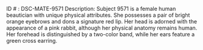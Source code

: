 ID # : DSC-MATE-9571
Description: Subject 9571 is a female human beautician with unique physical attributes. She possesses a pair of bright orange eyebrows and dons a signature red lip. Her head is adorned with the appearance of a pink rabbit, although her physical anatomy remains human. Her forehead is distinguished by a two-color band, while her ears feature a green cross earring.